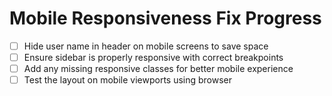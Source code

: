 # Mobile Responsiveness Fix Progress

- [ ] Hide user name in header on mobile screens to save space
- [ ] Ensure sidebar is properly responsive with correct breakpoints
- [ ] Add any missing responsive classes for better mobile experience
- [ ] Test the layout on mobile viewports using browser
